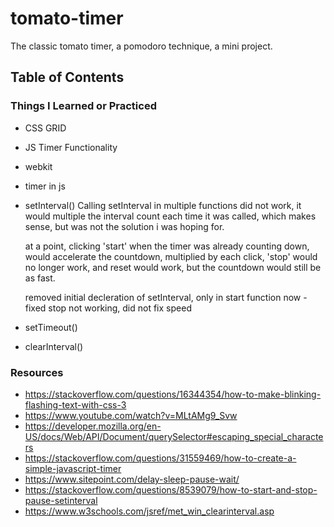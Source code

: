 # tomato-timer
The classic tomato timer, a pomodoro technique, a mini project.

## Table of Contents




### Things I Learned or Practiced

- CSS GRID
- JS Timer Functionality 
- webkit
- timer in js
- setInterval()
    Calling setInterval in multiple functions did not work, it would multiple the interval count each time it was called, which makes sense, but was not the solution i was hoping for. 

    at a point, clicking 'start' when the timer was already counting down, would accelerate the countdown, multiplied by each click, 'stop' would no longer work, and reset would work, but the countdown would still be as fast.

    removed initial decleration of setInterval, only in start function now
        - fixed stop not working, did not fix speed

- setTimeout()
- clearInterval()




### Resources

- https://stackoverflow.com/questions/16344354/how-to-make-blinking-flashing-text-with-css-3
- https://www.youtube.com/watch?v=MLtAMg9_Svw
- https://developer.mozilla.org/en-US/docs/Web/API/Document/querySelector#escaping_special_characters
- https://stackoverflow.com/questions/31559469/how-to-create-a-simple-javascript-timer
- https://www.sitepoint.com/delay-sleep-pause-wait/
- https://stackoverflow.com/questions/8539079/how-to-start-and-stop-pause-setinterval
- https://www.w3schools.com/jsref/met_win_clearinterval.asp